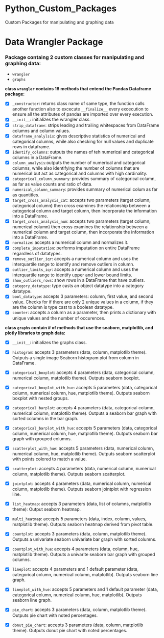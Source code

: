 # Python_Custom_Packages
Custom Packages for manipulating and graphing data

# Data Wrangler Package
### Package containg 2 custom classes for manipulating and graphing data:
- `wrangler`
- `graphs`

**class `wrangler` contains 18 methods that entend the Pandas Dataframe package:**

- [X] `_constructor`: returns class name of same type, the function calls another function also to excecute `__finalize__` every excecution to ensure all the attributes of pandas are imported over every execution.
- [X] `__init__`: initializes the wrangler class.
- [X] `strip_dataframe`: strips leading and trailing whitespaces from DataFrame columns and column values.
- [X] `dataframe_analylsis`: gives descriptive statistics of numerical and categorical columns, while also checking for null values and duplicate rows in dataframe.
- [X] `identify_columns`: outputs the names of teh numerical and categorical columns in a DataFrame.
- [X] `column_analysis`:outputs the number of numerical and categorical columns, while also identifying the number of columns that are numerical but act as categorical and columns with high cardinality.
- [X] `categorical_column_summary`: provides summary of categorical column, as far as value counts and ratio of data.
- [X] `numerical_column_summary`: provides summary of numerical colum as far as quantitles.
- [X] `target_cross_analysis_cat`: accepts two parameters (target column, categorical column) then cross examines the relationship between a categorical column and target column, then incorporate the information into a DataFrame.
- [X] `target_cross_analysis_num`: accepts two parameters (target column, numerical column) then cross examines the relationship between  a numerical column and target column, then incorporate the information into a DataFrame.
- [X] `normalize`: accepts a numerical column and normalizes it.
- [X] `complete_imputation`: performs imputation on entire DataFrame regardless of datatypes.
- [X] `remove_outlier_iqr`: accepts a numerical column and uses the interquartile range to identify and remove outliers in column.
- [X] `outlier_limits_iqr`: accepts a numerical column and uses the interquartile range to identify upper and lower bound limits.
- [X] `show_outliers_rows`: show rows in a DataFrame that have outliers.
- [X] `category_datatype`: type casts an object datatype into a category datatype.
- [X] `bool_datatype`: accepts 3 parameters: column, first value, and second value. Checks for if there are only 2 unique values in a column, if they are the column is type cast to a boolean datatype.
- [X] `counter`: accepts a column as a parameter, then prints a dictionary with unique values and the number of occurences.

**class `graphs` contain # of methods that use the seaborn, matplotlib, and plotly libraries to graph data:**

- [X] `__init__`: initializes the graphs class.
- [X] `histogram`: accepts 3 parameters (data, column, matplotlib theme). Outputs a single image Seaborn histogram plot from column in DataFrame.
- [X] `categorical_boxplot`: accepts 4 parameters (data, categorical column, numerical column, matplotlib theme). Outputs seaborn boxplot.
- [X] `categorical_boxplot_with_hue`: accepts 5 parameters (data, categorical column, numerical column, hue, matplotlib theme). Outputs seaborn boxplot with nested groups.
- [X] `categorical_barplot`: accepts 4 parameters (data, categorical column, numerical column, matplotlib theme). Outputs a seaborn bar graph with sorted columns in the bar graph.
- [X] `categorical_barplot_with_hue`: accepts 5 parameters (data, categorical column, numerical column, hue, matplotlib theme). Outputs seaborn bar graph with grouped columns.
- [X] `scatterplot_with_hue`: accepts 5 parameters (data, numerical column, numerical column, hue, matplotlib theme). Outputs seaborn scatterplot with points colored to match a value.
- [X] `scatterplot`: accepts 4 parameters (data, numerical column, numerical column, matplotlib theme). Outputs seaborn scatterplot.
- [X] `jointplot`: accepts 4 parameters (data, numerical column, numerical column, matplotlib theme). Outputs seaborn jointplot with regression line.
- [X] `list_heatmap`: accepts 3 parameters (data, list of columns, matplotlib theme): Output seaborn heatmap.
- [X] `multi_heatmap`: accepts 5 parameters (data, index, column, values, matplotlib theme). Outputs seaborn heatmap derived from pivot table.
- [X] `countplot`: accepts 3 parameters (data, column, matplotlib theme). Outputs a univariate seaborn univariate bar graph with sorted columns.
- [X] `countplot_with_hue`: accepts 4 parameters (data, column, hue, matplotlib theme). Outputs a univarite seaborn bar graph with grouped columns.
- [X] `lineplot`: accepts 4 parameters and 1 default parameter (data, categorical column, numerical column, matplotlib). Outputs seaborn line graph.
- [X] `lineplot_with_hue`: accepts 5 parameters and 1 default parameter (data, categorical column, numerical column, hue, matplotlib). Outputs seaborn line graph.
- [X] `pie_chart`: accepts 3 parameters (data, column, matplotlib theme). Outputs pie chart with noted percentages.
- [X] `donut_pie_chart`: accepts 3 parameters (data, column, matplotlib theme). Outputs donut pie chart with noted percentages.

